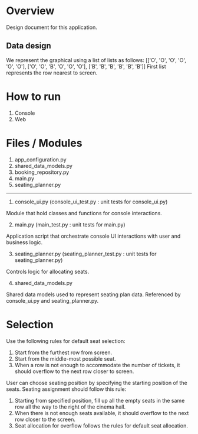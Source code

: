 # Overview

Design document for this application.

## Data design

We represent the graphical using a list of lists as follows:
[['O', 'O', 'O', 'O', 'O', 'O'], ['O', 'O', 'B', 'O', 'O', 'O'], ['B', 'B', 'B', 'B', 'B', 'B']]
First list represents the row nearest to screen.



# How to run

1. Console
2. Web



# Files / Modules

1. app_configuration.py
2. shared_data_models.py
3. booking_repository.py
4. main.py
5. seating_planner.py


---- 

1. console_ui.py (console_ui_test.py : unit tests for console_ui.py)

Module that hold classes and functions for console interactions.

2. main.py (main_test.py : unit tests for main.py)

Application script that orchestrate console UI interactions with user and business logic.
 
3. seating_planner.py (seating_planner_test.py : unit tests for seating_planner.py)

Controls logic for allocating seats.

4. shared_data_models.py

Shared data models used to represent seating plan data.
Referenced by console_ui.py and seating_planner.py. 


# Selection

Use the following rules for default seat selection:

1. Start from the furthest row from screen.
2. Start from the middle-most possible seat.
3. When a row is not enough to accommodate the number of tickets, it should overflow to the next row closer to screen.

User can choose seating position by specifying the starting position of the seats.
Seating assignment should follow this rule:
1. Starting from specified position, fill up all the empty seats in the same row all the way to the right of the cinema hall.
2. When there is not enough seats available, it should overflow to the next row closer to the screen.
3. Seat allocation for overflow follows the rules for default seat allocation.


